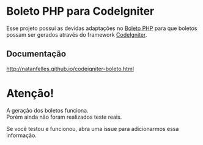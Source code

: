 # Boleto PHP para CodeIgniter

Esse projeto possui as devidas adaptações no [Boleto PHP](https://github.com/CobreGratis/boletophp/) para que boletos possam ser gerados através do framework [CodeIgniter](https://github.com/bcit-ci/CodeIgniter/).

## Documentação

http://natanfelles.github.io/codeigniter-boleto.html

# Atenção!

A geração dos boletos funciona.  
Porém ainda não foram realizados teste reais.  
  
Se você testou e funcionou, abra uma issue para adicionarmos essa informação.